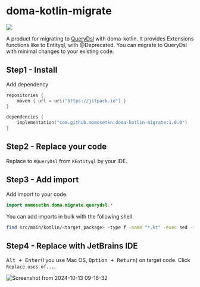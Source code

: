 # doma-kotlin-migrate

[![](https://jitpack.io/v/momosetkn/doma-kotlin-migrate.svg)](https://jitpack.io/#momosetkn/doma-kotlin-migrate)

A product for migrating to [QueryDsl](https://github.com/domaframework/doma/pull/1203) with doma-kotlin.
It provides Extensions functions like to Entityql, with @Deprecated.
You can migrate to QueryDsl with minimal changes to your existing code.

## Step1 - Install

Add dependency

```kotlin
repositories {
    maven { url = uri("https://jitpack.io") }
}

dependencies {
    implementation("com.github.momosetkn:doma-kotlin-migrate:1.0.0")
}
```

## Step2 - Replace your code

Replace to `KQueryDsl` from `KEntityql` by your IDE.

## Step3 - Add import

Add import to your code.

```kotlin
import momosetkn.doma.migrate.querydsl.*
```

You can add imports in bulk with the following shell.

```bash
find src/main/kotlin/<target_package> -type f -name "*.kt" -exec sed -i 's/^\(package .*\)/\1\n\nimport momosetkn.doma.migrate.querydsl.*/g' {} +
```

## Step4 - Replace with JetBrains IDE

<kbd>Alt + Enter</kbd>(I you use Mac OS, <kbd>Option + Return</kbd>) on target code.
Click `Replace uses of...`.

![Screenshot from 2024-10-13 09-16-32](https://github.com/user-attachments/assets/ef293c48-9578-4ec1-a444-268640e65065)

